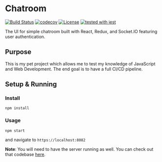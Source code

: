 # Chatroom

[![Build Status](https://travis-ci.com/justinzelinsky/chatroom-ui.svg?branch=master)](https://travis-ci.com/justinzelinsky/chatroom-ui)
[![codecov](https://codecov.io/gh/justinzelinsky/chatroom-ui/branch/master/graph/badge.svg)](https://codecov.io/gh/justinzelinsky/chatroom-ui)
[![License](https://img.shields.io/badge/license-MIT-blue.svg?style=flat-square)](LICENSE)
[![tested with jest](https://img.shields.io/badge/tested_with-jest-99424f.svg)](https://github.com/facebook/jest)

The UI for simple chatroom built with React, Redux, and Socket.IO featuring user authentication.

## Purpose

This is my pet project which allows me to test my knowledge of JavaScript and Web Development. The end goal is to have a full CI/CD pipeline.

## Setup & Running

### Install

`npm install`

### Usage

`npm start`

and navigate to `https://localhost:8082`

**Note**: You will need to have the server running as well. You can check out that codebase [here](https://github.com/justinzelinsky/chatroom-server).
